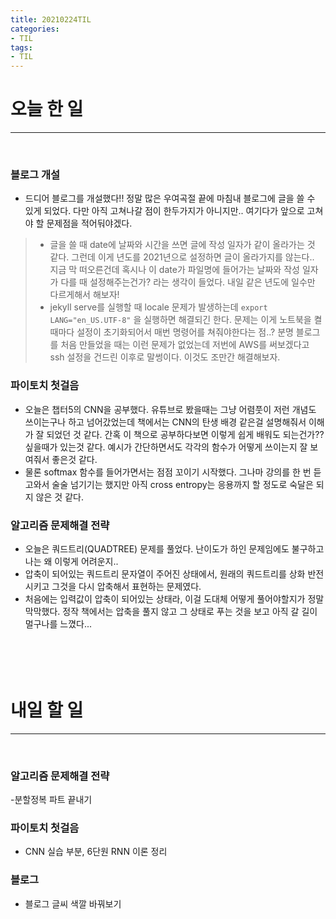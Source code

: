 ```yaml
---
title: 20210224TIL
categories:
- TIL
tags:
- TIL
---
```

# 오늘 한 일  
-------
<br/>

### 블로그 개설  
- 드디어 블로그를 개설했다!! 정말 많은 우여곡절 끝에 마침내 블로그에 글을 쓸 수 있게 되었다. 다만 아직 고쳐나갈 점이 한두가지가 아니지만.. 여기다가 앞으로 고쳐야 할 문제점을 적어둬야겠다. 
> - 글을 쓸 때 date에 날짜와 시간을 쓰면 글에 작성 일자가 같이 올라가는 것  같다. 그런데 이게 년도를 2021년으로 설정하면 글이 올라가지를 않는다..   
지금 막 떠오른건데 혹시나 이 date가 파일명에 들어가는 날짜와 작성 일자가 다를 때 설정해주는건가? 라는 생각이 들었다. 내일 같은 년도에 일수만 다르게해서 해보자!   
> - jekyll serve를 실행할 때 locale 문제가 발생하는데 `export LANG="en_US.UTF-8"` 을 실행하면 해결되긴 한다. 문제는 이게 노트북을 켤때마다 설정이 초기화되어서 매번 명령어를 쳐줘야한다는 점..? 분명 블로그를 처음 만들었을 때는 이런 문제가 없었는데 저번에 AWS를 써보겠다고 ssh 설정을 건드린 이후로 말썽이다. 이것도 조만간 해결해보자.  

### 파이토치 첫걸음  
- 오늘은 챕터5의 CNN을 공부했다. 유튜브로 봤을때는 그냥 어렴풋이 저런 개념도 쓰이는구나 하고 넘어갔었는데 책에서는 CNN의 탄생 배경 같은걸 설명해줘서 이해가 잘 되었던 것 같다. 간혹 이 책으로 공부하다보면 이렇게 쉽게 배워도 되는건가?? 싶을때가 있는것 같다. 예시가 간단하면서도 각각의 함수가 어떻게 쓰이는지 잘 보여줘서 좋은것 같다. 
- 물론 softmax 함수를 들어가면서는 점점 꼬이기 시작했다. 그나마 강의를 한 번 듣고와서 술술 넘기기는 했지만 아직 cross entropy는 응용까지 할 정도로 숙달은 되지 않은 것 같다.  

### 알고리즘 문제해결 전략  
- 오늘은 쿼드트리(QUADTREE) 문제를 풀었다. 난이도가 하인 문제임에도 불구하고 나는 왜 이렇게 어려운지.. 
- 압축이 되어있는 쿼드트리 문자열이 주어진 상태에서, 원래의 쿼드트리를 상화 반전 시키고 그것을 다시 압축해서 표현하는 문제였다. 
- 처음에는 입력값이 압축이 되어있는 상태라, 이걸 도대체 어떻게 풀어야할지가 정말 막막했다. 정작 책에서는 압축을 풀지 않고 그 상태로 푸는 것을 보고 아직 갈 길이 멀구나를 느꼈다...
<br/><br/><br/><br/><br/>

# 내일 할 일 
----------------
<br/>

### 알고리즘 문제해결 전략  
-분할정복 파트 끝내기 

### 파이토치 첫걸음  
- CNN 실습 부분, 6단원 RNN 이론 정리  

### 블로그  
- 블로그 글씨 색깔 바꿔보기   
